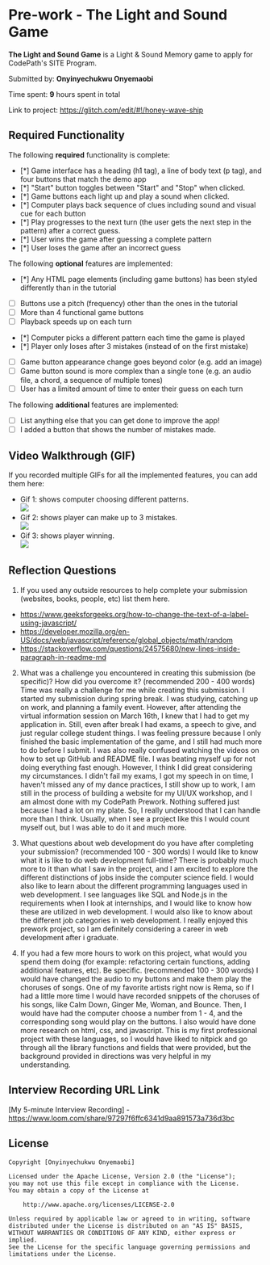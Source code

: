 # Pre-work - The Light and Sound Game

**The Light and Sound Game** is a Light & Sound Memory game to apply for CodePath's SITE Program. 

Submitted by: **Onyinyechukwu Onyemaobi**

Time spent: **9** hours spent in total

Link to project: https://glitch.com/edit/#!/honey-wave-ship

## Required Functionality

The following **required** functionality is complete:

* [*] Game interface has a heading (h1 tag), a line of body text (p tag), and four buttons that match the demo app
* [*] "Start" button toggles between "Start" and "Stop" when clicked. 
* [*] Game buttons each light up and play a sound when clicked. 
* [*] Computer plays back sequence of clues including sound and visual cue for each button
* [*] Play progresses to the next turn (the user gets the next step in the pattern) after a correct guess. 
* [*] User wins the game after guessing a complete pattern
* [*] User loses the game after an incorrect guess 

The following **optional** features are implemented:

* [*] Any HTML page elements (including game buttons) has been styled differently than in the tutorial
* [ ] Buttons use a pitch (frequency) other than the ones in the tutorial
* [ ] More than 4 functional game buttons
* [ ] Playback speeds up on each turn
* [*] Computer picks a different pattern each time the game is played
* [*] Player only loses after 3 mistakes (instead of on the first mistake)
* [ ] Game button appearance change goes beyond color (e.g. add an image)
* [ ] Game button sound is more complex than a single tone (e.g. an audio file, a chord, a sequence of multiple tones)
* [ ] User has a limited amount of time to enter their guess on each turn

The following **additional** features are implemented:

- [ ] List anything else that you can get done to improve the app!
- [ ] I added a button that shows the number of mistakes made.

## Video Walkthrough (GIF)

If you recorded multiple GIFs for all the implemented features, you can add them here:
- Gif 1: shows computer choosing different patterns. <br />
![](https://i.imgur.com/9zyUzGE.gif)
- Gif 2: shows player can make up to 3 mistakes. <br />
![](https://i.imgur.com/LktQ0XM.gif)
- Gif 3: shows player winning. <br />
![](https://i.imgur.com/3r1t9eV.gif)


## Reflection Questions
1. If you used any outside resources to help complete your submission (websites, books, people, etc) list them here. 
- https://www.geeksforgeeks.org/how-to-change-the-text-of-a-label-using-javascript/
- https://developer.mozilla.org/en-US/docs/web/javascript/reference/global_objects/math/random
- https://stackoverflow.com/questions/24575680/new-lines-inside-paragraph-in-readme-md

2. What was a challenge you encountered in creating this submission (be specific)? How did you overcome it? (recommended 200 - 400 words) 
Time was really a challenge for me while creating this submission. I started my submission during spring break. I was studying, catching up on work, and planning a family event. However, after attending the virtual information session on March 16th, I knew that I had to get my application in. Still, even after break I had exams, a speech to give, and just regular college student things. I was feeling pressure because I only finished the basic implementation of the game, and I still had much more to do before I submit. I was also really confused watching the videos on how to set up GitHub and README file. I was beating myself up for not doing everything fast enough. However, I think I did great considering my circumstances. I didn't fail my exams, I got my speech in on time, I haven't missed any of my dance practices, I still show up to work, I am still in the process of building a website for my UI/UX workshop, and I am almost done with my CodePath Prework. Nothing suffered just because I had a lot on my plate. So, I really understood that I can handle more than I think. Usually, when I see a project like this I would count myself out, but I was able to do it and much more. 

3. What questions about web development do you have after completing your submission? (recommended 100 - 300 words) 
I would like to know what it is like to do web development full-time? There is probably much more to it than what I saw in the project, and I am excited to explore the different distinctions of jobs inside the computer science field. I would also like to learn about the different programming languages used in web development. I see languages like SQL and Node.js in the requirements when I look at internships, and I would like to know how these are utilized in web development. I would also like to know about the different job categories in web development. I really enjoyed this prework project, so I am definitely considering a career in web development after i graduate.

4. If you had a few more hours to work on this project, what would you spend them doing (for example: refactoring certain functions, adding additional features, etc). Be specific. (recommended 100 - 300 words) 
I would have changed the audio to my buttons and make them play the choruses of songs. One of my favorite artists right now is Rema, so if I had a little more time I would have recorded snippets of the choruses of his songs, like Calm Down, Ginger Me, Woman, and Bounce. Then, I would have had the computer choose a number from 1 - 4, and the corresponding song would play on the buttons. I also would have done more research on html, css, and javascript. This is my first professional project with these languages, so I would have liked to nitpick and go through all the library functions and fields that were provided, but the background provided in directions was very helpful in my understanding.



## Interview Recording URL Link

[My 5-minute Interview Recording] - https://www.loom.com/share/97297f6ffc6341d9aa891573a736d3bc


## License

    Copyright [Onyinyechukwu Onyemaobi]

    Licensed under the Apache License, Version 2.0 (the "License");
    you may not use this file except in compliance with the License.
    You may obtain a copy of the License at

        http://www.apache.org/licenses/LICENSE-2.0

    Unless required by applicable law or agreed to in writing, software
    distributed under the License is distributed on an "AS IS" BASIS,
    WITHOUT WARRANTIES OR CONDITIONS OF ANY KIND, either express or implied.
    See the License for the specific language governing permissions and
    limitations under the License.
